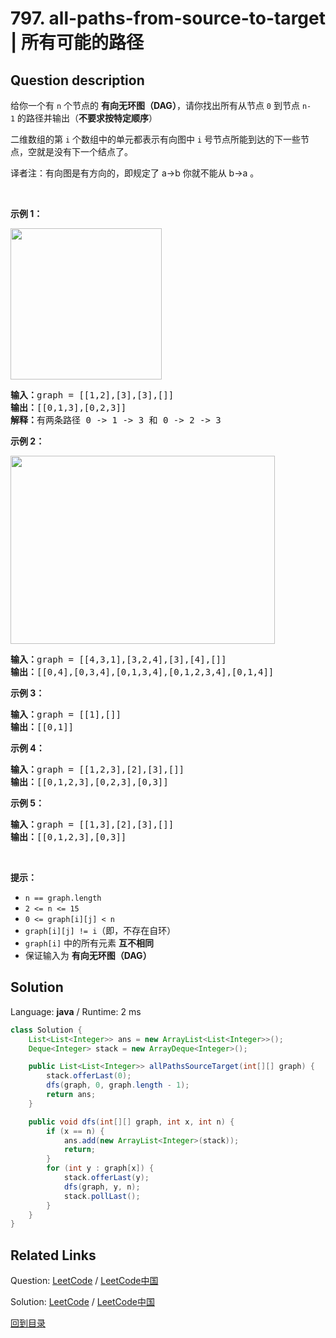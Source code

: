 ﻿# 797. all-paths-from-source-to-target | 所有可能的路径

## Question description

<!--If you want to use the English description, use <p>Given a directed acyclic graph (<strong>DAG</strong>) of <code>n</code> nodes labeled from <code>0</code> to <code>n - 1</code>, find all possible paths from node <code>0</code> to node <code>n - 1</code> and return them in <strong>any order</strong>.</p>

<p>The graph is given as follows: <code>graph[i]</code> is a list of all nodes you can visit from node <code>i</code> (i.e., there is a directed edge from node <code>i</code> to node <code>graph[i][j]</code>).</p>

<p>&nbsp;</p>
<p><strong>Example 1:</strong></p>
<img alt="" src="https://assets.leetcode.com/uploads/2020/09/28/all_1.jpg" style="width: 242px; height: 242px;" />
<pre>
<strong>Input:</strong> graph = [[1,2],[3],[3],[]]
<strong>Output:</strong> [[0,1,3],[0,2,3]]
<strong>Explanation:</strong> There are two paths: 0 -&gt; 1 -&gt; 3 and 0 -&gt; 2 -&gt; 3.
</pre>

<p><strong>Example 2:</strong></p>
<img alt="" src="https://assets.leetcode.com/uploads/2020/09/28/all_2.jpg" style="width: 423px; height: 301px;" />
<pre>
<strong>Input:</strong> graph = [[4,3,1],[3,2,4],[3],[4],[]]
<strong>Output:</strong> [[0,4],[0,3,4],[0,1,3,4],[0,1,2,3,4],[0,1,4]]
</pre>

<p>&nbsp;</p>
<p><strong>Constraints:</strong></p>

<ul>
	<li><code>n == graph.length</code></li>
	<li><code>2 &lt;= n &lt;= 15</code></li>
	<li><code>0 &lt;= graph[i][j] &lt; n</code></li>
	<li><code>graph[i][j] != i</code> (i.e., there will be no self-loops).</li>
	<li>All the elements of <code>graph[i]</code> are <strong>unique</strong>.</li>
	<li>The input graph is <strong>guaranteed</strong> to be a <strong>DAG</strong>.</li>
</ul>
 instead-->
<p>给你一个有&nbsp;<code>n</code>&nbsp;个节点的 <strong>有向无环图（DAG）</strong>，请你找出所有从节点 <code>0</code>&nbsp;到节点 <code>n-1</code>&nbsp;的路径并输出（<strong>不要求按特定顺序</strong>）</p>

<p>二维数组的第 <code>i</code> 个数组中的单元都表示有向图中 <code>i</code> 号节点所能到达的下一些节点，空就是没有下一个结点了。</p>

<p>译者注：有向图是有方向的，即规定了 a→b 你就不能从 b→a 。</p>

<p>&nbsp;</p>

<p><strong>示例 1：</strong></p>

<p><img alt="" src="https://assets.leetcode.com/uploads/2020/09/28/all_1.jpg" style="height: 242px; width: 242px;" /></p>

<pre>
<strong>输入：</strong>graph = [[1,2],[3],[3],[]]
<strong>输出：</strong>[[0,1,3],[0,2,3]]
<strong>解释：</strong>有两条路径 0 -&gt; 1 -&gt; 3 和 0 -&gt; 2 -&gt; 3
</pre>

<p><strong>示例 2：</strong></p>

<p><img alt="" src="https://assets.leetcode.com/uploads/2020/09/28/all_2.jpg" style="height: 301px; width: 423px;" /></p>

<pre>
<strong>输入：</strong>graph = [[4,3,1],[3,2,4],[3],[4],[]]
<strong>输出：</strong>[[0,4],[0,3,4],[0,1,3,4],[0,1,2,3,4],[0,1,4]]
</pre>

<p><strong>示例 3：</strong></p>

<pre>
<strong>输入：</strong>graph = [[1],[]]
<strong>输出：</strong>[[0,1]]
</pre>

<p><strong>示例 4：</strong></p>

<pre>
<strong>输入：</strong>graph = [[1,2,3],[2],[3],[]]
<strong>输出：</strong>[[0,1,2,3],[0,2,3],[0,3]]
</pre>

<p><strong>示例 5：</strong></p>

<pre>
<strong>输入：</strong>graph = [[1,3],[2],[3],[]]
<strong>输出：</strong>[[0,1,2,3],[0,3]]
</pre>

<p>&nbsp;</p>

<p><strong>提示：</strong></p>

<ul>
	<li><code>n == graph.length</code></li>
	<li><code>2 &lt;= n &lt;= 15</code></li>
	<li><code>0 &lt;= graph[i][j] &lt; n</code></li>
	<li><code>graph[i][j] != i</code>（即，不存在自环）</li>
	<li><code>graph[i]</code> 中的所有元素 <strong>互不相同</strong></li>
	<li>保证输入为 <strong>有向无环图（DAG）</strong></li>
</ul>




## Solution

Language: **java**  /  Runtime: 2 ms

```java
class Solution {
    List<List<Integer>> ans = new ArrayList<List<Integer>>();
    Deque<Integer> stack = new ArrayDeque<Integer>();

    public List<List<Integer>> allPathsSourceTarget(int[][] graph) {
        stack.offerLast(0);
        dfs(graph, 0, graph.length - 1);
        return ans;
    }

    public void dfs(int[][] graph, int x, int n) {
        if (x == n) {
            ans.add(new ArrayList<Integer>(stack));
            return;
        }
        for (int y : graph[x]) {
            stack.offerLast(y);
            dfs(graph, y, n);
            stack.pollLast();
        }
    }
}


```



## Related Links

Question: [LeetCode](https://leetcode.com/problems/all-paths-from-source-to-target/description/)  /  [LeetCode中国](https://leetcode-cn.com/problems/all-paths-from-source-to-target/description/)

Solution: [LeetCode](https://leetcode.com/articles/all-paths-from-source-to-target/)  /  [LeetCode中国](https://leetcode-cn.com/articles/all-paths-from-source-to-target/)

[回到目录](../README.md)